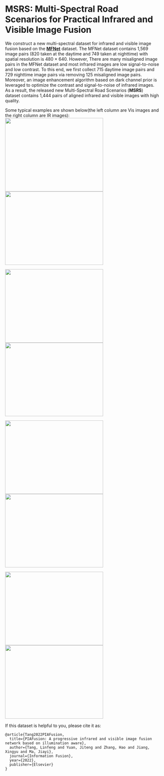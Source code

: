 # MSRS: Multi-Spectral Road Scenarios for Practical Infrared and Visible Image Fusion 

We construct a new multi-spectral dataset for infrared and visible image fusion based on the **[MFNet](https://www.mi.t.u-tokyo.ac.jp/static/projects/mil_multispectral/)** dataset. The MFNet dataset contains 1,569 image pairs (820 taken at the daytime and 749 taken at nighttime) with spatial resolution is 480 × 640. However, There are many misaligned image pairs in the MFNet dataset and most infrared images are low signal-to-noise and low contrast. To this end, we first collect 715 daytime image pairs and 729 nighttime image pairs via removing 125 misaligned image pairs. Moreover, an image enhancement algorithm based on dark channel prior is leveraged to optimize the contrast and signal-to-noise of infrared images. As a result, the released new Multi-Spectral Road Scenarios (**MSRS**) dataset contains 1,444 pairs of aligned infrared and visible images with high quality.


Some typical examples are shown below(the left column are Vis images and the right column are IR images):
<img  src="https://github.com/Linfeng-Tang/MSRS/tree/main/test/vi/00537D.png"  width="320"  height="240"/>  <img  src="https://github.com/Linfeng-Tang/MSRS/tree/main/test/ir/00537D.png"  width="320"  height="240"/>

<img  src="https://github.com/Linfeng-Tang/MSRS/tree/main/train/vi/00633D.png"  width="320"  height="240"/>  <img  src="https://github.com/Linfeng-Tang/MSRS/tree/main/train/ir/00633D.png"  width="320"  height="240"/>

<img  src="https://github.com/Linfeng-Tang/MSRS/tree/main/train/vi/00881N.png"  width="320"  height="240"/>  <img  src="https://github.com/Linfeng-Tang/MSRS/tree/main/train/ir/00881N.png"  width="320"  height="240"/>

<img  src="https://github.com/Linfeng-Tang/MSRS/tree/main/train/vi/01023N.png"  width="320"  height="240"/>  <img  src="https://github.com/Linfeng-Tang/MSRS/tree/main/train/ir/01023N.png"  width="320"  height="240"/>

  

If this dataset is helpful to you, please cite it as:
```
@article{Tang2022PIAFusion,
  title={PIAFusion: A progressive infrared and visible image fusion network based on illumination aware},
  author={Tang, Linfeng and Yuan, Jiteng and Zhang, Hao and Jiang, Xingyu and Ma, Jiayi},
  journal={Information Fusion},
  year={2022},
  publisher={Elsevier}
}
```
